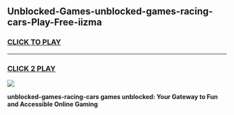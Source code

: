 
## Unblocked-Games-unblocked-games-racing-cars-Play-Free-iizma
<h3>
<a href="https://premium76.site?title=unblocked-games-racing-cars&ref=23A">CLICK TO PLAY</a></h3>
<hr>

<h3>
<a href="https://premium76.site?title=unblocked-games-racing-cars&ref=23A">CLICK 2 PLAY</a>
  
</h3>

<a href="https://premium76.site?title=unblocked-games-racing-cars&ref=23A"><img src="https://clearcache.store/games.png"></a>


**unblocked-games-racing-cars games unblocked: Your Gateway to Fun and Accessible Online Gaming**
